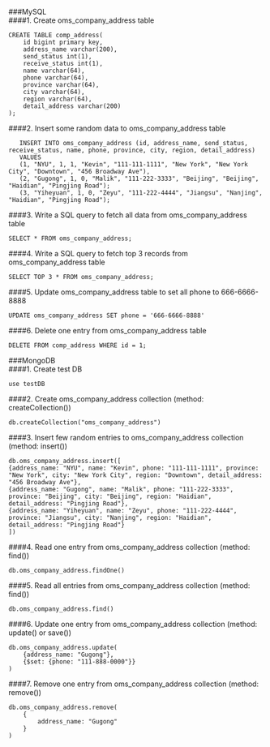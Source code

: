 ###MySQL      
####1. Create oms_company_address table     
```
CREATE TABLE comp_address(
    id bigint primary key,
   	address_name varchar(200),
    send_status int(1),
    receive_status int(1),
    name varchar(64),
    phone varchar(64),
    province varchar(64),
    city varchar(64),
    region varchar(64),
    detail_address varchar(200)
);
```

####2. Insert some random data to oms_company_address table    
```
   INSERT INTO oms_company_address (id, address_name, send_status, receive_status, name, phone, province, city, region, detail_address)
   VALUES
   (1, "NYU", 1, 1, "Kevin", "111-111-1111", "New York", "New York City", "Downtown", "456 Broadway Ave"),
   (2, "Gugong", 1, 0, "Malik", "111-222-3333", "Beijing", "Beijing", "Haidian", "Pingjing Road");
   (3, "Yiheyuan", 1, 0, "Zeyu", "111-222-4444", "Jiangsu", "Nanjing", "Haidian", "Pingjing Road");
```

####3. Write a SQL query to fetch all data from oms_company_address table    
```  
SELECT * FROM oms_company_address;
```

####4. Write a SQL query to fetch top 3 records from oms_company_address table     
```
SELECT TOP 3 * FROM oms_company_address;
```

####5. Update oms_company_address table to set all phone to 666-6666-8888    
```
UPDATE oms_company_address SET phone = '666-6666-8888'
````

####6. Delete one entry from oms_company_address table     
```
DELETE FROM comp_address WHERE id = 1;
```     

###MongoDB    
####1. Create test DB     
```
use testDB
```

####2. Create oms_company_address collection (method: createCollection())    
```
db.createCollection("oms_company_address")
```

####3. Insert few random entries to oms_company_address collection (method: insert())    
```
db.oms_company_address.insert([
{address_name: "NYU", name: "Kevin", phone: "111-111-1111", province: "New York", city: "New York City", region: "Downtown", detail_address: "456 Broadway Ave"},
{address_name: "Gugong", name: "Malik", phone: "111-222-3333", province: "Beijing", city: "Beijing", region: "Haidian", detail_address: "Pingjing Road"},
{address_name: "Yiheyuan", name: "Zeyu", phone: "111-222-4444", province: "Jiangsu", city: "Nanjing", region: "Haidian", detail_address: "Pingjing Road"}
])
```

####4. Read one entry from oms_company_address collection (method: find())     
```
db.oms_company_address.findOne()
```

####5. Read all entries from oms_company_address collection (method: find())      
```
db.oms_company_address.find()
```

####6. Update one entry from oms_company_address collection (method: update() or save())     
```
db.oms_company_address.update(
    {address_name: "Gugong"},
    {$set: {phone: "111-888-0000"}}
)
```

####7. Remove one entry from oms_company_address collection (method: remove())     
```
db.oms_company_address.remove(
	{
        address_name: "Gugong"
	}
)
```








